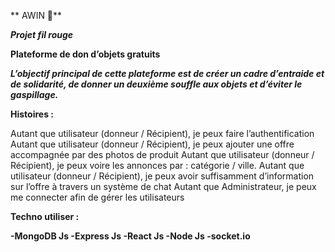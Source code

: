 ** AWIN 🎁**

***Projet fil rouge***

****Plateforme de don d’objets gratuits****

***L’objectif principal de cette plateforme est de créer un cadre d’entraide et de solidarité, de donner un deuxième souffle aux objets et d’éviter le gaspillage.***

**Histoires :**

Autant que utilisateur (donneur / Récipient), je peux faire l’authentification
Autant que utilisateur (donneur / Récipient), je peux ajouter une offre accompagnée par des photos de produit
Autant que utilisateur (donneur / Récipient), je peux voire les annonces par : catégorie / ville.
Autant que utilisateur (donneur / Récipient), je peux avoir suffisamment d’information sur l’offre à travers un système de chat
Autant que Administrateur, je peux me connecter afin de gérer les utilisateurs

**Techno utiliser :**

**-MongoDB Js
-Express Js
-React Js
-Node Js
-socket.io**

